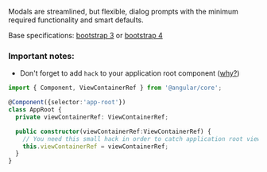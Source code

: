 Modals are streamlined, but flexible, dialog prompts with the minimum required functionality and smart defaults.

Base specifications: [bootstrap 3](http://getbootstrap.com/javascript/#modals) or [bootstrap 4](http://v4-alpha.getbootstrap.com/components/modal/)

### **Important notes**:
- Don't forget to add `hack` to your application root component ([why?](https://github.com/angular/angular/issues/6446#issuecomment-173459525))

```typescript
import { Component, ViewContainerRef } from '@angular/core';

@Component({selector:'app-root'})
class AppRoot {
  private viewContainerRef: ViewContainerRef;

  public constructor(viewContainerRef:ViewContainerRef) {
    // You need this small hack in order to catch application root view container ref
    this.viewContainerRef = viewContainerRef;
  }
}
```
